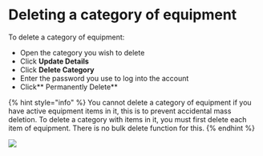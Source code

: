 # Deleting a category of equipment

To delete a category of equipment:

* Open the category you wish to delete
* Click **Update Details**
* Click **Delete Category**
* Enter the password you use to log into the account
* Click** Permanently Delete**

{% hint style="info" %}
You cannot delete a category of equipment if you have active equipment items in it, this is to prevent accidental mass deletion. To delete a category with items in it, you must first delete each item of equipment. There is no bulk delete function for this. 
{% endhint %}

![](<../../../.gitbook/assets/deleting a category of equipment.gif>)
